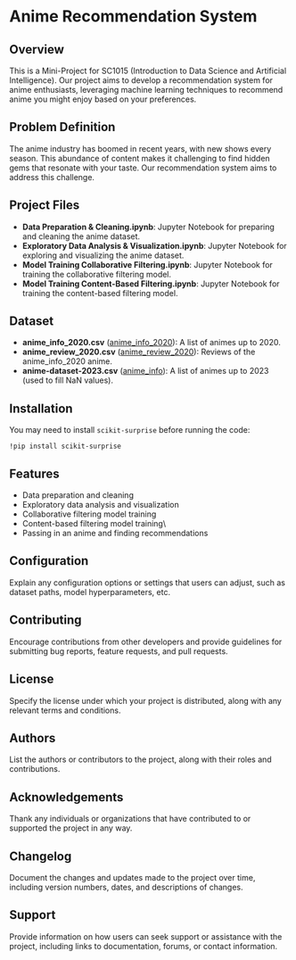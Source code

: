 # Anime Recommendation System

## Overview

This is a Mini-Project for SC1015 (Introduction to Data Science and Artificial Intelligence). Our project aims to develop a recommendation system for anime enthusiasts, leveraging machine learning techniques to recommend anime you might enjoy based on your preferences.

## Problem Definition

The anime industry has boomed in recent years, with new shows every season. This abundance of content makes it challenging to find hidden gems that resonate with your taste. Our recommendation system aims to address this challenge.

## Project Files

* **Data Preparation & Cleaning.ipynb**: Jupyter Notebook for preparing and cleaning the anime dataset.
* **Exploratory Data Analysis & Visualization.ipynb**: Jupyter Notebook for exploring and visualizing the anime dataset.
* **Model Training Collaborative Filtering.ipynb**: Jupyter Notebook for training the collaborative filtering model.
* **Model Training Content-Based Filtering.ipynb**: Jupyter Notebook for training the content-based filtering model.

## Dataset

* **anime_info_2020.csv** ([anime_info_2020](https://www.kaggle.com/datasets/marlesson/myanimelist-dataset-animes-profiles-reviews?select=animes.csv)): A list of animes up to 2020.
* **anime_review_2020.csv** ([anime_review_2020](https://www.kaggle.com/datasets/marlesson/myanimelist-dataset-animes-profiles-reviews?select=reviews.csv)): Reviews of the anime_info_2020 anime.
* **anime-dataset-2023.csv** ([anime_info](https://www.kaggle.com/datasets/dbdmobile/myanimelist-dataset?select=anime-dataset-2023.csv)): A list of animes up to 2023 (used to fill NaN values).

## Installation

You may need to install `scikit-surprise` before running the code:


```
!pip install scikit-surprise
```

## Features

- Data preparation and cleaning
- Exploratory data analysis and visualization
- Collaborative filtering model training
- Content-based filtering model training\
- Passing in an anime and finding recommendations

## Configuration

Explain any configuration options or settings that users can adjust, such as dataset paths, model hyperparameters, etc.

## Contributing

Encourage contributions from other developers and provide guidelines for submitting bug reports, feature requests, and pull requests.

## License

Specify the license under which your project is distributed, along with any relevant terms and conditions.

## Authors

List the authors or contributors to the project, along with their roles and contributions.

## Acknowledgements

Thank any individuals or organizations that have contributed to or supported the project in any way.

## Changelog

Document the changes and updates made to the project over time, including version numbers, dates, and descriptions of changes.

## Support

Provide information on how users can seek support or assistance with the project, including links to documentation, forums, or contact information.